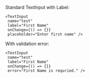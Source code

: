 Standard TextInput with Label:

    <TextInput
     name="test"
     label="First Name"
     onChange={() => {}}
     placeholder="Enter first name" />

With validation error:

    <TextInput
     name="test"
     label="First Name"
     onChange={() => {}}
     error="First Name is requried." />
